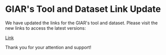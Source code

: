 # GIAR's Tool and Dataset Link Update

We have updated the links for the GIAR's tool and dataset. Please visit the new links to access the latest versions:

 [Link](https://github.com/Anonymous-ASE2024/GIAR)

Thank you for your attention and support!